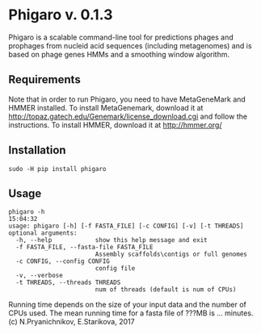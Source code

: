 # Phigaro v. 0.1.3
Phigaro is a scalable command-line tool for predictions phages and prophages from nucleid acid sequences (including metagenomes) and is based on phage genes HMMs and a smoothing window algorithm.

## Requirements
Note that in order to run Phigaro, you need to have MetaGeneMark and HMMER installed.
To install MetaGenemark, download it at http://topaz.gatech.edu/Genemark/license_download.cgi and follow the instructions.
To install HMMER, download it at http://hmmer.org/

## Installation

```
sudo -H pip install phigaro
```

## Usage

```
phigaro -h                                                                                                                                                                          15:04:32
usage: phigaro [-h] [-f FASTA_FILE] [-c CONFIG] [-v] [-t THREADS]
optional arguments:
  -h, --help            show this help message and exit
  -f FASTA_FILE, --fasta-file FASTA_FILE
                        Assembly scaffolds\contigs or full genomes
  -c CONFIG, --config CONFIG
                        config file
  -v, --verbose
  -t THREADS, --threads THREADS
                        num of threads (default is num of CPUs)
```

Running time depends on the size of your input data and the number of CPUs used.
The mean running time for a fasta file of ???MB is ... minutes.
(c) N.Pryanichnikov, E.Starikova, 2017